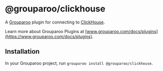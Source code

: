 # @grouparoo/clickhouse

A [Grouparoo](https://www.grouparoo.com) plugin for connecting to [ClickHouse](https://www.clickhouse.com/).

Learn more about Grouparoo Plugins at [www.grouparoo.com/docs/plugins](https://www.grouparoo.com/docs/plugins).

## Installation

In your Grouparoo project, run `grouparoo install @grouparoo/clickhouse`.

